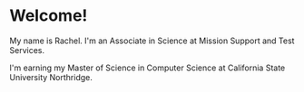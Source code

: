 # Welcome!

My name is Rachel. I'm an Associate in Science at Mission Support and Test Services.

I'm earning my Master of Science in Computer Science at California State University Northridge.

